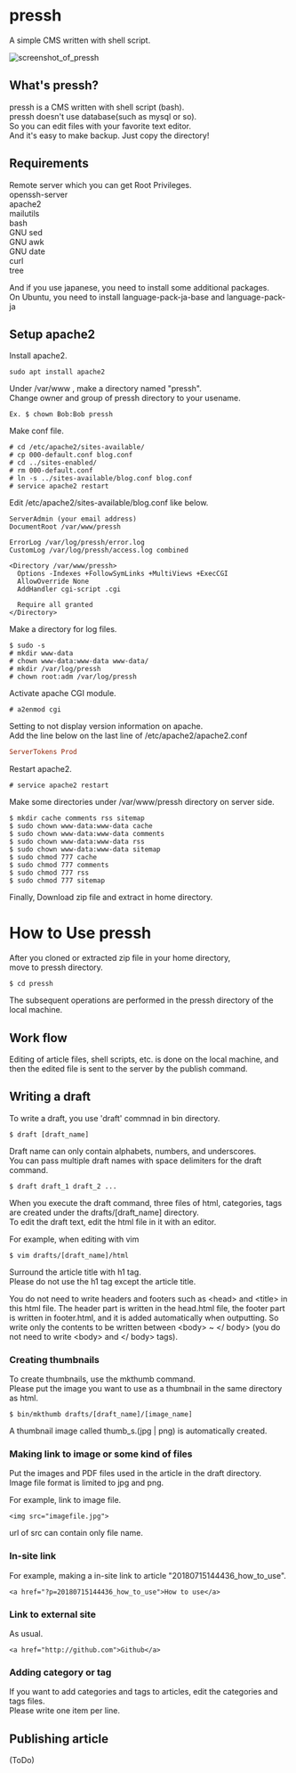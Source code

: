 # pressh

A simple CMS written with shell script.

![screenshot_of_pressh](https://user-images.githubusercontent.com/28914851/43356870-93b2d8d8-92b3-11e8-9c17-636c4e0e18ad.png)
  

## What's pressh?
pressh is a CMS written with shell script (bash).  
pressh doesn't use database(such as mysql or so).  
So you can edit files with your favorite text editor.  
And it's easy to make backup. Just copy the directory!  

## Requirements
Remote server which you can get Root Privileges.  
openssh-server  
apache2  
mailutils  
bash  
GNU sed  
GNU awk  
GNU date  
curl  
tree  

And if you use japanese, you need to install some additional packages.  
On Ubuntu, you need to install language-pack-ja-base and language-pack-ja  

## Setup apache2

Install apache2.

```
sudo apt install apache2
```

Under /var/www , make a directory named "pressh".  
Change owner and group of pressh directory to your usename.   

```
Ex. $ chown Bob:Bob pressh
```

Make conf file.

```
# cd /etc/apache2/sites-available/
# cp 000-default.conf blog.conf
# cd ../sites-enabled/
# rm 000-default.conf
# ln -s ../sites-available/blog.conf blog.conf
# service apache2 restart
```

Edit /etc/apache2/sites-available/blog.conf like below.

```
ServerAdmin (your email address)
DocumentRoot /var/www/pressh

ErrorLog /var/log/pressh/error.log
CustomLog /var/log/pressh/access.log combined

<Directory /var/www/pressh>
  Options -Indexes +FollowSymLinks +MultiViews +ExecCGI
  AllowOverride None
  AddHandler cgi-script .cgi

  Require all granted
</Directory>
```

Make a directory for log files.

```
$ sudo -s
# mkdir www-data
# chown www-data:www-data www-data/
# mkdir /var/log/pressh
# chown root:adm /var/log/pressh
```

Activate apache CGI module.

```
# a2enmod cgi
```

Setting to not display version information on apache.  
Add the line below on the last line of /etc/apache2/apache2.conf  

```/etc/apache2/apache2.conf
ServerTokens Prod
```

Restart apache2.

```
# service apache2 restart
```

Make some directories under /var/www/pressh directory on server side.

```
$ mkdir cache comments rss sitemap
$ sudo chown www-data:www-data cache
$ sudo chown www-data:www-data comments
$ sudo chown www-data:www-data rss
$ sudo chown www-data:www-data sitemap
$ sudo chmod 777 cache
$ sudo chmod 777 comments
$ sudo chmod 777 rss
$ sudo chmod 777 sitemap
```

Finally, Download zip file and extract in home directory.

# How to Use pressh

After you cloned or extracted zip file in your home directory,  
move to pressh directory.

```
$ cd pressh
```

The subsequent operations are performed in the pressh directory of the local machine.

## Work flow

Editing of article files, shell scripts, etc. is done on the local machine, and then the edited file is sent to the server by the publish command.

## Writing a draft

To write a draft, you use 'draft' commnad in bin directory.

```
$ draft [draft_name]
```

Draft name can only contain alphabets, numbers, and underscores.  
You can pass multiple draft names with space delimiters for the draft command.  

```
$ draft draft_1 draft_2 ...
```

When you execute the draft command, three files of html, categories, tags are created under the drafts/[draft_name] directory.  
To edit the draft text, edit the html file in it with an editor.

For example, when editing with vim  

```
$ vim drafts/[draft_name]/html
```

Surround the article title with h1 tag.  
Please do not use the h1 tag except the article title.  

You do not need to write headers and footers such as \<head\> and \<title\> in this html file. The header part is written in the head.html file, the footer part is written in footer.html, and it is added automatically when outputting. So write only the contents to be written between \<body\> ~ \</ body\> (you do not need to write \<body\> and \</ body\> tags).

### Creating thumbnails

To create thumbnails, use the mkthumb command.  
Please put the image you want to use as a thumbnail in the same directory as html.  

```
$ bin/mkthumb drafts/[draft_name]/[image_name]
```

A thumbnail image called thumb_s.(jpg | png) is automatically created.

### Making link to image or some kind of files

Put the images and PDF files used in the article in the draft directory.  
Image file format is limited to jpg and png.  

For example, link to image file.

```
<img src="imagefile.jpg">
```

url of src can contain only file name.

### In-site link

For example, making a in-site link to article "20180715144436_how_to_use".

```
<a href="?p=20180715144436_how_to_use">How to use</a>
```

### Link to external site

As usual.

```
<a href="http://github.com">Github</a>
```

### Adding category or tag

If you want to add categories and tags to articles, edit the categories and tags files.  
Please write one item per line.

## Publishing article

(ToDo)
